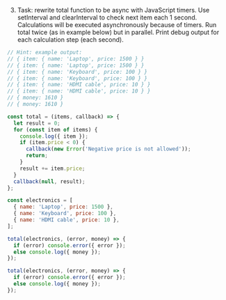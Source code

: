 3. Task: rewrite total function to be async with JavaScript timers. Use setInterval and clearInterval to check next item each 1 second. Calculations will be executed asynchronously because of timers. Run total twice (as in example below) but in parallel. Print debug output for each calculation step (each second).

```javascript
// Hint: example output:
// { item: { name: 'Laptop', price: 1500 } }
// { item: { name: 'Laptop', price: 1500 } }
// { item: { name: 'Keyboard', price: 100 } }
// { item: { name: 'Keyboard', price: 100 } }
// { item: { name: 'HDMI cable', price: 10 } }
// { item: { name: 'HDMI cable', price: 10 } }
// { money: 1610 }
// { money: 1610 }

const total = (items, callback) => {
  let result = 0;
  for (const item of items) {
    console.log({ item });
    if (item.price < 0) {
      callback(new Error('Negative price is not allowed'));
      return;
    }
    result += item.price;
  }
  callback(null, result);
};

const electronics = [
  { name: 'Laptop', price: 1500 },
  { name: 'Keyboard', price: 100 },
  { name: 'HDMI cable', price: 10 },
];

total(electronics, (error, money) => {
  if (error) console.error({ error });
  else console.log({ money });
});

total(electronics, (error, money) => {
  if (error) console.error({ error });
  else console.log({ money });
});
```
